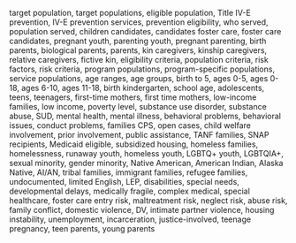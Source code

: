 target population, target populations, eligible population, Title IV-E prevention, IV-E prevention services, prevention eligibility, who served, population served, children candidates, candidates foster care, foster care candidates, pregnant youth, parenting youth, pregnant parenting, birth parents, biological parents, parents, kin caregivers, kinship caregivers, relative caregivers, fictive kin, eligibility criteria, population criteria, risk factors, risk criteria, program populations, program-specific populations, service populations, age ranges, age groups, birth to 5, ages 0-5, ages 0-18, ages 6-10, ages 11-18, birth kindergarten, school age, adolescents, teens, teenagers, first-time mothers, first time mothers, low-income families, low income, poverty level, substance use disorder, substance abuse, SUD, mental health, mental illness, behavioral problems, behavioral issues, conduct problems, families CPS, open cases, child welfare involvement, prior involvement, public assistance, TANF families, SNAP recipients, Medicaid eligible, subsidized housing, homeless families, homelessness, runaway youth, homeless youth, LGBTQ+ youth, LGBTQIA+, sexual minority, gender minority, Native American, American Indian, Alaska Native, AI/AN, tribal families, immigrant families, refugee families, undocumented, limited English, LEP, disabilities, special needs, developmental delays, medically fragile, complex medical, special healthcare, foster care entry risk, maltreatment risk, neglect risk, abuse risk, family conflict, domestic violence, DV, intimate partner violence, housing instability, unemployment, incarceration, justice-involved, teenage pregnancy, teen parents, young parents